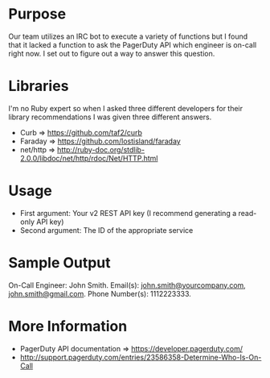 Purpose
=======
Our team utilizes an IRC bot to execute a variety of functions but I found that it lacked a function to ask the PagerDuty API which engineer is on-call right now.  I set out to figure out a way to answer this question.

Libraries
=========
I'm no Ruby expert so when I asked three different developers for their library recommendations I was given three different answers.
* Curb => https://github.com/taf2/curb
* Faraday => https://github.com/lostisland/faraday
* net/http => http://ruby-doc.org/stdlib-2.0.0/libdoc/net/http/rdoc/Net/HTTP.html

Usage
=====
* First argument: Your v2 REST API key (I recommend generating a read-only API key)
* Second argument: The ID of the appropriate service

Sample Output
=============
On-Call Engineer: John Smith. Email(s): john.smith@yourcompany.com, john.smith@gmail.com. Phone Number(s): 1112223333.

More Information
================
* PagerDuty API documentation => https://developer.pagerduty.com/
* http://support.pagerduty.com/entries/23586358-Determine-Who-Is-On-Call
